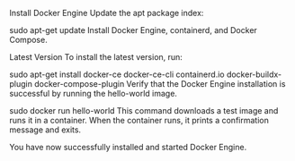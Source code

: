 Install Docker Engine
Update the apt package index:


 sudo apt-get update
Install Docker Engine, containerd, and Docker Compose.

Latest Version
To install the latest version, run:


 sudo apt-get install docker-ce docker-ce-cli containerd.io docker-buildx-plugin docker-compose-plugin
Verify that the Docker Engine installation is successful by running the hello-world image.


 sudo docker run hello-world
This command downloads a test image and runs it in a container. When the container runs, it prints a confirmation message and exits.

You have now successfully installed and started Docker Engine.
